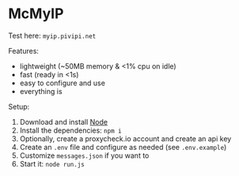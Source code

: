 # McMyIP
Test here: `myip.pivipi.net`

Features:
- lightweight (~50MB memory & <1% cpu on idle)
- fast (ready in <1s)
- easy to configure and use
- everything is 

Setup:
1. Download and install [Node](https://nodejs.org)
2. Install the dependencies: `npm i`
3. Optionally, create a proxycheck.io account and create an api key
4. Create an `.env` file and configure as needed (see `.env.example`)
5. Customize `messages.json` if you want to
6. Start it: `node run.js`
